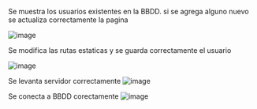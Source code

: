 Se muestra los usuarios existentes en la BBDD. si se agrega alguno nuevo se actualiza correctamente la pagina

![image](https://github.com/LTEAdmin/pfBancoSolar/assets/157530292/900ec294-f435-47d7-b37a-6746b86d0922)


Se modifica las rutas estaticas y se guarda correctamente el usuario

![image](https://github.com/LTEAdmin/pfBancoSolar/assets/157530292/ee4d3a73-8e52-4578-b43f-a16897f2755d)

Se levanta servidor correctamente
![image](https://github.com/LTEAdmin/pfBancoSolar/assets/157530292/b22ea934-343f-48cd-88be-897fdb101156)

Se conecta a BBDD corectamente
![image](https://github.com/LTEAdmin/pfBancoSolar/assets/157530292/01846716-6e99-44ab-8873-50d91a7d1328)
